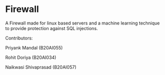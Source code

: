 # Firewall
A Firewall made for linux based servers and a machine learning technique to provide protection against SQL injections.

Contributors:

 Priyank Mandal (B20AI055)
 
 Rohit Doriya (B20AI034)
 
 Naikwasi Shivaprasad (B20AI057)
